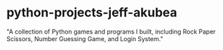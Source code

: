 # python-projects-jeff-akubea
"A collection of Python games and programs I built, including Rock Paper Scissors, Number Guessing Game, and Login System."
